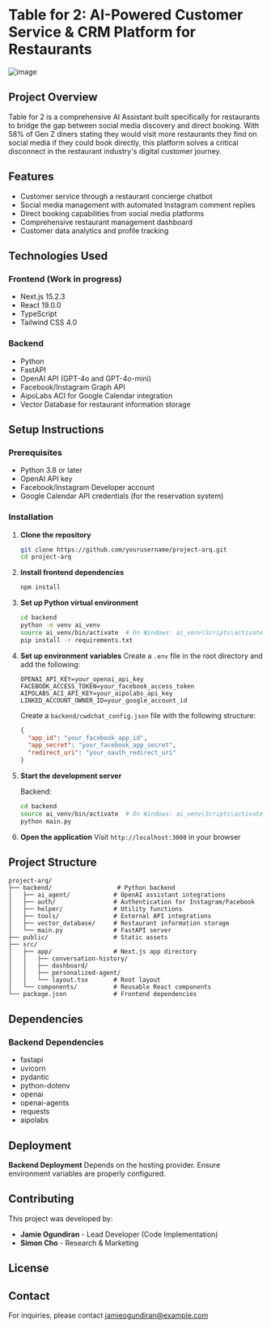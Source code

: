 # Table for 2: AI-Powered Customer Service & CRM Platform for Restaurants
![image](https://github.com/user-attachments/assets/67dbfcc7-4841-4e1f-b898-cba9ad0eccab)
## Project Overview

Table for 2 is a comprehensive AI Assistant built specifically for restaurants to bridge the gap between social media discovery and direct booking. With 58% of Gen Z diners stating they would visit more restaurants they find on social media if they could book directly, this platform solves a critical disconnect in the restaurant industry's digital customer journey.

## Features

- Customer service through a restaurant concierge chatbot
- Social media management with automated Instagram comment replies
- Direct booking capabilities from social media platforms
- Comprehensive restaurant management dashboard
- Customer data analytics and profile tracking

## Technologies Used

### Frontend (Work in progress)

- Next.js 15.2.3
- React 19.0.0
- TypeScript
- Tailwind CSS 4.0

### Backend

- Python
- FastAPI
- OpenAI API (GPT-4o and GPT-4o-mini)
- Facebook/Instagram Graph API
- AipoLabs ACI for Google Calendar integration
- Vector Database for restaurant information storage

## Setup Instructions

### Prerequisites

- Python 3.8 or later
- OpenAI API key
- Facebook/Instagram Developer account
- Google Calendar API credentials (for the reservation system)

### Installation

1. **Clone the repository**

   ```bash
   git clone https://github.com/yourusername/project-arq.git
   cd project-arq
   ```

2. **Install frontend dependencies**

   ```bash
   npm install
   ```

3. **Set up Python virtual environment**

   ```bash
   cd backend
   python -m venv ai_venv
   source ai_venv/bin/activate  # On Windows: ai_venv\Scripts\activate
   pip install -r requirements.txt
   ```

4. **Set up environment variables**
   Create a `.env` file in the root directory and add the following:

   ```
   OPENAI_API_KEY=your_openai_api_key
   FACEBOOK_ACCESS_TOKEN=your_facebook_access_token
   AIPOLABS_ACI_API_KEY=your_aipolabs_api_key
   LINKED_ACCOUNT_OWNER_ID=your_google_account_id
   ```

   Create a `backend/cwdchat_config.json` file with the following structure:

   ```json
   {
     "app_id": "your_facebook_app_id",
     "app_secret": "your_facebook_app_secret",
     "redirect_uri": "your_oauth_redirect_uri"
   }
   ```

5. **Start the development server**

   Backend:

   ```bash
   cd backend
   source ai_venv/bin/activate  # On Windows: ai_venv\Scripts\activate
   python main.py
   ```

6. **Open the application**
   Visit `http://localhost:3000` in your browser

## Project Structure

```
project-arq/
├── backend/                  # Python backend
│   ├── ai_agent/            # OpenAI assistant integrations
│   ├── auth/                # Authentication for Instagram/Facebook
│   ├── helper/              # Utility functions
│   ├── tools/               # External API integrations
│   ├── vector_database/     # Restaurant information storage
│   └── main.py              # FastAPI server
├── public/                  # Static assets
├── src/
│   ├── app/                 # Next.js app directory
│   │   ├── conversation-history/
│   │   ├── dashboard/
│   │   ├── personalized-agent/
│   │   └── layout.tsx       # Root layout
│   └── components/          # Reusable React components
└── package.json             # Frontend dependencies
```

## Dependencies
### Backend Dependencies

- fastapi
- uvicorn
- pydantic
- python-dotenv
- openai
- openai-agents
- requests
- aipolabs

## Deployment

 **Backend Deployment**
   Depends on the hosting provider. Ensure environment variables are properly configured.

## Contributing

This project was developed by:

- **Jamie Ogundiran** - Lead Developer (Code Implementation)
- **Simon Cho** - Research & Marketing

## License



## Contact

For inquiries, please contact [jamieogundiran@example.com](mailto:jamieogundiran@gmail.com)

